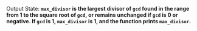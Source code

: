 Output State: **`max_divisor` is the largest divisor of `gcd` found in the range from 1 to the square root of `gcd`, or remains unchanged if `gcd` is 0 or negative. If `gcd` is 1, `max_divisor` is 1, and the function prints `max_divisor`.**